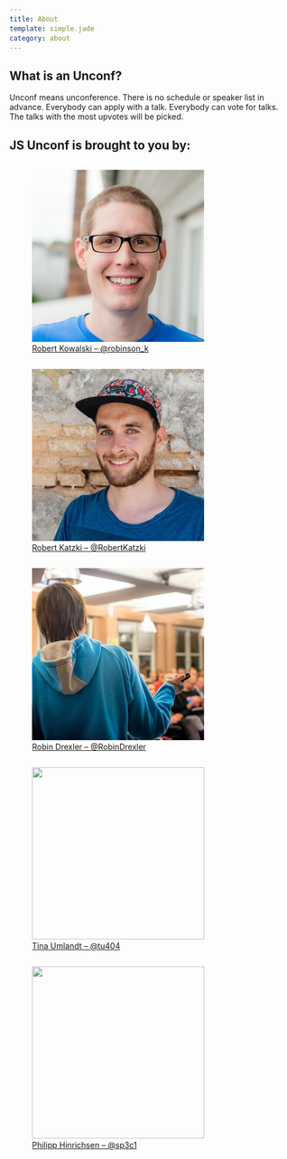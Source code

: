 ```yaml
---
title: About
template: simple.jade
category: about
---
```


## What is an Unconf?

Unconf means unconference. There is no schedule or speaker list in advance. Everybody can apply with a talk. Everybody can vote for talks. The talks with the most upvotes will be picked.

## JS Unconf is brought to you by:

<div class="grid about">
  <div class="small-6 large-4 columns">
    <figure>
      <a class="about__link" href="https://twitter.com/robinson_k" target="_blank">
        <img src="/images/robinson_k.jpg" class="about__link__image" width="305" height="305">
        <figcaption class="about__link__image__caption">
          Robert Kowalski – @robinson_k
        </figcaption>
      </a>
    </figure>
  </div>
  <div class="small-6 large-4 columns">
    <figure>
      <a class="about__link" href="https://twitter.com/RobertKatzki" target="_blank">
        <img src="/images/RobertKatzki.jpg" class="about__link__image" width="305" height="305">
        <figcaption class="about__link__image__caption">
          Robert Katzki – @RobertKatzki
        </figcaption>
      </a>
    </figure>
  </div>
  <div class="small-6 large-4 columns">
    <figure>
      <a class="about__link" href="https://twitter.com/RobinDrexler" target="_blank">
        <img src="/images/RobinDrexler.jpg" class="about__link__image" width="305" height="305">
        <figcaption class="about__link__image__caption">
          Robin Drexler – @RobinDrexler
        </figcaption>
      </a>
    </figure>
  </div>
  <div class="small-6 large-4 columns">
    <figure>
      <a class="about__link" href="https://twitter.com/tu404" target="_blank">
        <img src="/images/TinaUmlandt.jpg" class="about__link__image" width="305" height="305">
        <figcaption class="about__link__image__caption">
          Tina Umlandt – @tu404
        </figcaption>
      </a>
    </figure>
  </div>
  <div class="small-6 large-4 columns">
    <figure>
      <a class="about__link" href="https://twitter.com/sp3c1" target="_blank">
        <img src="http://www.gravatar.com/avatar/c02eb2fdc626e12d952ba6a02f76ad33.png?s=305" class="about__link__image" width="305" height="305">
        <figcaption class="about__link__image__caption">
          Philipp Hinrichsen – @sp3c1
        </figcaption>
      </a>
    </figure>
  </div>
</div>
